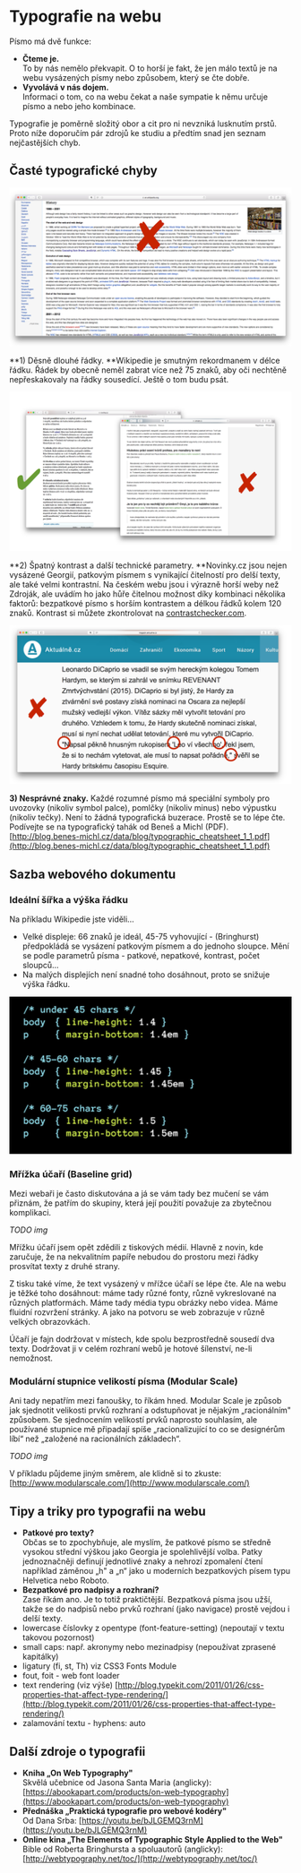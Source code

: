 # Typografie na webu

Písmo má dvě funkce: 

* **Čteme je.**  
To by nás nemělo překvapit. O to horší je fakt, že jen málo textů je na webu vysázených písmy nebo způsobem, který se čte dobře.
* **Vyvolává v nás dojem.**  
Informaci o tom, co na webu čekat a naše sympatie k němu určuje písmo a nebo jeho kombinace. 

Typografie je poměrně složitý obor a cit pro ni nevzniká lusknutím prstů. Proto níže doporučím pár zdrojů ke studiu a předtím snad jen seznam nejčastějších chyb.

## Časté typografické chyby

![](dist/images/original/typografie-16.png)

**1) Děsně dlouhé řádky. **Wikipedie je smutným rekordmanem v délce řádku. Řádek by obecně neměl zabrat více než 75 znaků, aby oči nechtěně nepřeskakovaly na řádky sousedící. Ještě o tom budu psát.

![](dist/images/original/typografie-17.png)

**2) Špatný kontrast a další technické parametry. **Novinky.cz jsou nejen vysázené Georgií, patkovým písmem s vynikající čitelností pro delší texty, ale také velmi kontrastní. Na českém webu jsou i výrazně horší weby než Zdroják, ale uvádím ho jako hůře čitelnou možnost díky kombinaci několika faktorů: bezpatkové písmo s horším kontrastem a délkou řádků kolem 120 znaků. Kontrast si můžete zkontrolovat na [contrastchecker.com](http://contrastchecker.com/).

![](dist/images/original/typografie-18.png)

**3) Nesprávné znaky.** Každé rozumné písmo má speciální symboly pro uvozovky (nikoliv symbol palce), pomlčky (nikoliv minus) nebo výpustku (nikoliv tečky). Není to žádná typografická buzerace. Prostě se to lépe čte. Podívejte se na typografický tahák od Beneš a Michl (PDF). [http://blog.benes-michl.cz/data/blog/typographic_cheatsheet_1_1.pdf](http://blog.benes-michl.cz/data/blog/typographic_cheatsheet_1_1.pdf)

## Sazba webového dokumentu

### Ideální šířka a výška řádku

Na příkladu Wikipedie jste viděli…

* Velké displeje: 66 znaků je ideál, 45-75 vyhovující - (Bringhurst) předpokládá se vysázení patkovým písmem a do jednoho sloupce. Mění se podle parametrů písma - patkové, nepatkové, kontrast, počet sloupců…
* Na malých displejích není snadné toho dosáhnout, proto se snižuje výška řádku.

![](dist/images/original/typografie-19.png)

### Mřížka účaří (Baseline grid)

Mezi webaři je často diskutována a já se vám tady bez mučení se vám přiznám, že patřím do skupiny, která její použití považuje za zbytečnou komplikaci.

*TODO img*

Mřížku účaří jsem opět zdědili z tiskových médií. Hlavně z novin, kde zaručuje, že na nekvalitním papíře nebudou do prostoru mezi řádky prosvítat texty z druhé strany.

Z tisku také víme, že text vysázený v mřížce účaří se lépe čte. Ale na webu je těžké toho dosáhnout: máme tady různé fonty, různě vykreslované na různých platformách. Máme tady média typu obrázky nebo videa. Máme fluidní rozvržení stránky. A jako na potvoru se web zobrazuje v různě velkých obrazovkách. 

Účaří je fajn dodržovat v místech, kde spolu bezprostředně sousedí dva texty. Dodržovat ji v celém rozhraní webů je hotové šílenství, ne-li nemožnost.

### Modulární stupnice velikostí písma (Modular Scale)

Ani tady nepatřím mezi fanoušky, to říkám hned. Modular Scale je způsob jak sjednotit velikosti prvků rozhraní a odstupňovat je nějakým „racionálním" způsobem. Se sjednocením velikostí prvků naprosto souhlasím, ale používané stupnice mě připadají spíše „racionalizující to co se designérům líbí“ než „založené na racionálních základech“.

*TODO img*

V příkladu půjdeme jiným směrem, ale klidně si to zkuste: [http://www.modularscale.com/](http://www.modularscale.com/)

## Tipy a triky pro typografii na webu

* **Patkové pro texty?**  
Občas se to zpochybňuje, ale myslím, že patkové písmo se středně vysokou střední výškou jako Georgia je spolehlivější volba. Patky jednoznačněji definují jednotlivé znaky a nehrozí zpomalení čtení například záměnou „h" a „n“ jako u moderních bezpatkových písem typu Helvetica nebo Roboto.
* **Bezpatkové pro nadpisy a rozhraní?**  
Zase říkám ano. Je to totiž praktičtější. Bezpatková písma jsou užší, takže se do nadpisů nebo prvků rozhraní (jako navigace) prostě vejdou i delší texty. 
* lowercase číslovky z opentype (font-feature-setting) (nepoutají v textu takovou pozornost)
* small caps: např. akronymy nebo mezinadpisy (nepoužívat zprasené kapitálky)
* ligatury (fi, st, Th) viz CSS3 Fonts Module
* fout, foit - web font loader
* text rendering (viz výše) [http://blog.typekit.com/2011/01/26/css-properties-that-affect-type-rendering/](http://blog.typekit.com/2011/01/26/css-properties-that-affect-type-rendering/)
* zalamování textu - hyphens: auto 

## Další zdroje o typografii

* **Kniha „On Web Typography"**  
Skvělá učebnice od Jasona Santa Maria (anglicky): [https://abookapart.com/products/on-web-typography](https://abookapart.com/products/on-web-typography)
* **Přednáška „Praktická typografie pro webové kodéry"**  
Od Dana Srba: [https://youtu.be/bJLGEMQ3rnM](https://youtu.be/bJLGEMQ3rnM)
* **Online kina „The Elements of Typographic Style Applied to the Web"**  
Bible od Roberta Bringhursta a spoluautorů (anglicky): [http://webtypography.net/toc/](http://webtypography.net/toc/)

